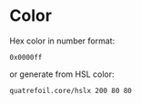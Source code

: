 # Color

Hex color in number format:

```
0x0000ff
```

or generate from HSL color:

```
quatrefoil.core/hslx 200 80 80
```
